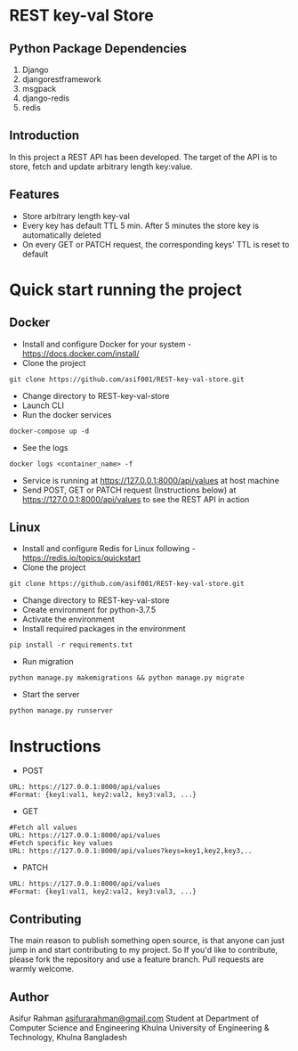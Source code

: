 # REST key-val Store


## Python Package Dependencies
1. Django
2. djangorestframework
3. msgpack
4. django-redis
5. redis 


## Introduction
In this project a REST API has been developed. The target of the API is to store, fetch and update arbitrary length key:value. 


## Features
* Store arbitrary length key-val
* Every key has default TTL 5 min. After 5 minutes the store key is automatically deleted
* On every GET or PATCH request, the corresponding keys' TTL is reset to default  


# Quick start running the project
## Docker
*	Install and configure Docker for your system - https://docs.docker.com/install/
* Clone the project
```
git clone https://github.com/asif001/REST-key-val-store.git
```
*	Change directory to REST-key-val-store 
* 	Launch CLI
*	Run the docker services 
```
docker-compose up -d
```
*	See the logs 
```
docker logs <container_name> -f
```
*	Service is running at https://127.0.0.1:8000/api/values at host machine
*	Send POST, GET or PATCH request (Instructions below) at https://127.0.0.1:8000/api/values to see the REST API in action

## Linux
*  Install and configure Redis for Linux following - https://redis.io/topics/quickstart
* Clone the project
```
git clone https://github.com/asif001/REST-key-val-store.git
```
*	Change directory to REST-key-val-store
*  Create environment for python-3.7.5
*  Activate the environment
*  Install required packages in the environment  
```               
pip install -r requirements.txt
```
*  Run migration
```
python manage.py makemigrations && python manage.py migrate
```
*   Start the server
```
python manage.py runserver
``` 

#   Instructions
*   POST
```
URL: https://127.0.0.1:8000/api/values
#Format: {key1:val1, key2:val2, key3:val3, ...}
```
*   GET
```
#Fetch all values           
URL: https://127.0.0.1:8000/api/values
#Fetch specific key values
URL: https://127.0.0.1:8000/api/values?keys=key1,key2,key3,..
```

*   PATCH
```
URL: https://127.0.0.1:8000/api/values
#Format: {key1:val1, key2:val2, key3:val3, ...}
```

## Contributing
The main reason to publish something open source, is that anyone can just jump in and start contributing to my project.
So If you'd like to contribute, please fork the repository and use a feature branch. Pull requests are warmly welcome.


## Author
Asifur Rahman
asifurarahman@gmail.com
Student at Department of Computer Science and Engineering
Khulna University of Engineering & Technology, Khulna
Bangladesh